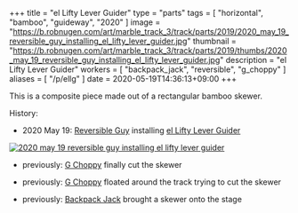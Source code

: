 +++
title = "el Lifty Lever Guider"
type = "parts"
tags = [ "horizontal", "bamboo", "guideway", "2020" ]
image = "https://b.robnugen.com/art/marble_track_3/track/parts/2019/2020_may_19_reversible_guy_installing_el_lifty_lever_guider.jpg"
thumbnail = "https://b.robnugen.com/art/marble_track_3/track/parts/2019/thumbs/2020_may_19_reversible_guy_installing_el_lifty_lever_guider.jpg"
description = "el Lifty Lever Guider"
workers = [
    "backpack_jack",
    "reversible",
    "g_choppy"
]
aliases = [
    "/p/ellg"
]
date = 2020-05-19T14:36:13+09:00
+++

This is a composite piece made out of a rectangular bamboo skewer.

History:

* 2020 May 19: [Reversible Guy](/workers/reversible/) installing [el Lifty Lever Guider](/parts/el-lifty-lever-guider/)

[![2020 may 19 reversible guy installing el lifty lever guider](//b.robnugen.com/art/marble_track_3/track/parts/2019/thumbs/2020_may_19_reversible_guy_installing_el_lifty_lever_guider.jpg)](//b.robnugen.com/art/marble_track_3/track/parts/2019/2020_may_19_reversible_guy_installing_el_lifty_lever_guider.jpg)

* previously: [G Choppy](/workers/g_choppy/) finally cut the skewer

* previously: [G Choppy](/workers/g_choppy/) floated around the track trying to cut the skewer

* previously: [Backpack Jack](/workers/backpack_jack/) brought a skewer onto the stage
